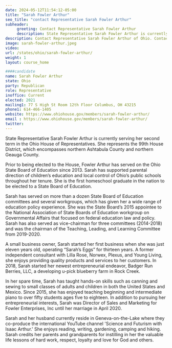 ```yaml
---
date: 2024-05-12T11:54:12-05:00
title: "Sarah Fowler Arthur"
seo_title: "contact Representative Sarah Fowler Arthur"
subheader:
     greeting: Contact Representative Sarah Fowler Arthur
     description: State Representative Sarah Fowler Arthur is currently serving her second term in the Ohio House of Representatives. She represents the 99th House District, which encompasses northern Ashtabula County and northern Geauga County.
description: Contact Representative Sarah Fowler Arthur of Ohio. Contact information for Sarah Fowler Arthur includes email address, phone number, and mailing address.
image: sarah-fowler-arthur.jpeg
video:
url: /states/ohio/sarah-fowler-arthur/
weight: 1
layout: course_home

####candidate
name: Sarah Fowler Arthur
state: Ohio
party: Republican
role: Representative
inoffice: Current
elected: 2021
mailing1: 77 S High St Room 12th Floor Columbus, OH 43215
phone1: 614-466-1405
website: https://www.ohiohouse.gov/members/sarah-fowler-arthur/
email : https://www.ohiohouse.gov/members/sarah-fowler-arthur/
twitter:
---
```

State Representative Sarah Fowler Arthur is currently serving her second term in the Ohio House of Representatives. She represents the 99th House District, which encompasses northern Ashtabula County and northern Geauga County.

Prior to being elected to the House, Fowler Arthur has served on the Ohio State Board of Education since 2013. Sarah has supported parental direction of children’s education and local control of Ohio’s public schools throughout her tenure. She is the first homeschool graduate in the nation to be elected to a State Board of Education.

Sarah has served on more than a dozen State Board of Education committees and several workgroups, which has given her a wide range of education policy experience. She was the State Board’s 2015 appointee to the National Association of State Boards of Education workgroup on Governmental Affairs that focused on federal education law and policy. Sarah has also served as vice-chairman for three committees (2014-2018) and was the chairman of the Teaching, Leading, and Learning Committee from 2019-2020.

A small business owner, Sarah started her first business when she was just eleven years old, operating “Sarah’s Eggs” for thirteen years. A former independent consultant with Lilla Rose, Norwex, Plexus, and Young Living, she enjoys providing quality products and services to her customers. In 2018, Sarah started her newest entrepreneurial endeavor, Badger Run Berries, LLC, a developing u-pick blueberry farm in Rock Creek.

In her spare time, Sarah has taught hands-on skills such as canning and sewing to small classes of adults and children in both the United States and Mexico. Since 2015, she has enjoyed teaching beginning and intermediate piano to over fifty students ages five to eighteen. In addition to pursuing her entrepreneurial interests, Sarah was Director of Sales and Marketing for Fowler Enterprises, Inc until her marriage in April 2020.

Sarah and her husband currently reside in Geneva-on-the-Lake where they co-produce the international YouTube channel 'Science and Futurism with Isaac Arthur.'  She enjoys reading, writing, gardening, camping and hiking. Sarah credits her parents and grandparents for instilling in her the valuable life lessons of hard work, respect, loyalty and love for God and others.
